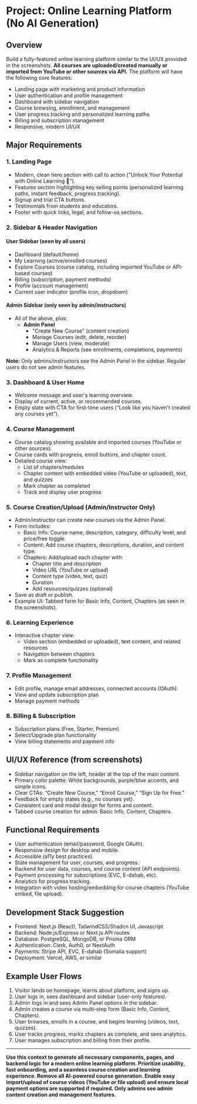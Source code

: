 # Project: Online Learning Platform (No AI Generation)

## Overview

Build a fully-featured online learning platform similar to the UI/UX provided in the screenshots. **All courses are uploaded/created manually or imported from YouTube or other sources via API.** The platform will have the following core features:

- Landing page with marketing and product information
- User authentication and profile management
- Dashboard with sidebar navigation
- Course browsing, enrollment, and management
- User progress tracking and personalized learning paths
- Billing and subscription management
- Responsive, modern UI/UX

## Major Requirements

### 1. Landing Page
- Modern, clean hero section with call to action ("Unlock Your Potential with Online Learning 🚀").
- Features section highlighting key selling points (personalized learning paths, instant feedback, progress tracking).
- Signup and trial CTA buttons.
- Testimonials from students and educators.
- Footer with quick links, legal, and follow-us sections.

### 2. Sidebar & Header Navigation

#### User Sidebar (seen by all users)
- Dashboard (default/home)
- My Learning (active/enrolled courses)
- Explore Courses (course catalog, including imported YouTube or API-based courses)
- Billing (subscription, payment methods)
- Profile (account management)
- Current user indicator (profile icon, dropdown)

#### Admin Sidebar (only seen by admin/instructors)
- All of the above, plus:
  - **Admin Panel**
    - "Create New Course" (content creation)
    - Manage Courses (edit, delete, reorder)
    - Manage Users (view, moderate)
    - Analytics & Reports (see enrollments, completions, payments)

**Note:** Only admins/instructors see the Admin Panel in the sidebar. Regular users do not see admin features.

### 3. Dashboard & User Home
- Welcome message and user's learning overview.
- Display of current, active, or recommended courses.
- Empty state with CTA for first-time users (“Look like you haven't created any courses yet”).

### 4. Course Management
- Course catalog showing available and imported courses (YouTube or other sources).
- Course cards with progress, enroll buttons, and chapter count.
- Detailed course view:
  - List of chapters/modules
  - Chapter content with embedded video (YouTube or uploaded), text, and quizzes
  - Mark chapter as completed
  - Track and display user progress

### 5. Course Creation/Upload (Admin/Instructor Only)
- Admin/instructor can create new courses via the Admin Panel.
- Form includes:
  - Basic Info: Course name, description, category, difficulty level, and price/free toggle.
  - Content: Add course chapters, descriptions, duration, and content type.
  - Chapters: Add/upload each chapter with:
    - Chapter title and description
    - Video URL (YouTube or upload)
    - Content type (video, text, quiz)
    - Duration
    - Add resources/quizzes (optional)
- Save as draft or publish.
- Example UI: Tabbed form for Basic Info, Content, Chapters (as seen in the screenshots).

### 6. Learning Experience
- Interactive chapter view:
  - Video section (embedded or uploaded), text content, and related resources
  - Navigation between chapters
  - Mark as complete functionality

### 7. Profile Management
- Edit profile, manage email addresses, connected accounts (OAuth).
- View and update subscription plan
- Manage payment methods

### 8. Billing & Subscription
- Subscription plans (Free, Starter, Premium)
- Select/Upgrade plan functionality
- View billing statements and payment info

## UI/UX Reference (from screenshots)

- Sidebar navigation on the left, header at the top of the main content.
- Primary color palette: White backgrounds, purple/blue accents, and simple icons.
- Clear CTAs: “Create New Course,” “Enroll Course,” “Sign Up for Free.”
- Feedback for empty states (e.g., no courses yet).
- Consistent card and modal design for forms and content.
- Tabbed course creation for admin: Basic Info, Content, Chapters.

## Functional Requirements

- User authentication (email/password, Google OAuth).
- Responsive design for desktop and mobile.
- Accessible (a11y best practices).
- State management for user, courses, and progress.
- Backend for user data, courses, and course content (API endpoints).
- Payment processing for subscriptions (EVC, E-dahab, etc).
- Analytics for progress tracking.
- Integration with video hosting/embedding for course chapters (YouTube embed, file upload).

## Development Stack Suggestion

- Frontend: Next.js (React), TailwindCSS/Shadcn UI, Javascript
- Backend: Node.js/Express or Next.js API routes
- Database: PostgreSQL, MongoDB, or Prisma ORM
- Authentication: Clerk, Auth0, or NextAuth
- Payments: Stripe API, EVC, E-dahab (Somalia support)
- Deployment: Vercel, AWS, or similar

## Example User Flows

1. Visitor lands on homepage, learns about platform, and signs up.
2. User logs in, sees dashboard and sidebar (user-only features).
3. Admin logs in and sees Admin Panel options in the sidebar.
4. Admin creates a course via multi-step form (Basic Info, Content, Chapters).
5. User browses, enrolls in a course, and begins learning (videos, text, quizzes).
6. User tracks progress, marks chapters as complete, and sees analytics.
7. User manages subscription and billing from their profile.

---

**Use this context to generate all necessary components, pages, and backend logic for a modern online learning platform. Prioritize usability, fast onboarding, and a seamless course creation and learning experience. Remove all AI-powered course generation. Enable easy import/upload of course videos (YouTube or file upload) and ensure local payment options are supported if required. Only admins see admin content creation and management features.**
